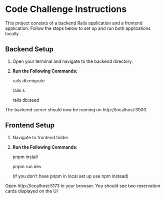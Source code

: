 # Code Challenge Instructions

This project consists of a backend Rails application and a frontend application. Follow the steps below to set up and run both applications locally.

## Backend Setup

1. Open your terminal and navigate to the backend directory.

2. **Run the Following Commands:**

   rails db:migrate

   rails s

   rails db:seed

The backend server should now be running on http://localhost:3000.

## Frontend Setup

1. Navigate to frontend folder
2. **Run the Following Commands:**

   pnpm install

   pnpm run dev

   (if you don't have pnpm in local set up use npm instead)

Open http://localhost:5173 in your browser. You should see two reservation cards displayed on the UI
